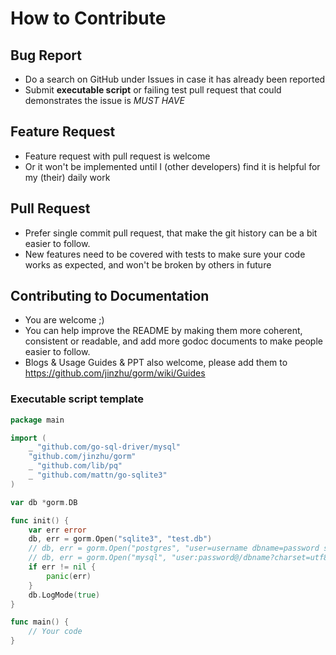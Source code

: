 # How to Contribute

## Bug Report

- Do a search on GitHub under Issues in case it has already been reported
- Submit __executable script__ or failing test pull request that could demonstrates the issue is *MUST HAVE*

## Feature Request

- Feature request with pull request is welcome
- Or it won't be implemented until I (other developers) find it is helpful for my (their) daily work

## Pull Request

- Prefer single commit pull request, that make the git history can be a bit easier to follow.
- New features need to be covered with tests to make sure your code works as expected, and won't be broken by others in future

## Contributing to Documentation

- You are welcome ;)
- You can help improve the README by making them more coherent, consistent or readable, and add more godoc documents to make people easier to follow.
- Blogs & Usage Guides & PPT also welcome, please add them to https://github.com/jinzhu/gorm/wiki/Guides

### Executable script template

```go
package main

import (
	_ "github.com/go-sql-driver/mysql"
	"github.com/jinzhu/gorm"
	_ "github.com/lib/pq"
	_ "github.com/mattn/go-sqlite3"
)

var db *gorm.DB

func init() {
	var err error
	db, err = gorm.Open("sqlite3", "test.db")
	// db, err = gorm.Open("postgres", "user=username dbname=password sslmode=disable")
	// db, err = gorm.Open("mysql", "user:password@/dbname?charset=utf8&parseTime=True")
	if err != nil {
		panic(err)
	}
	db.LogMode(true)
}

func main() {
	// Your code
}
```
